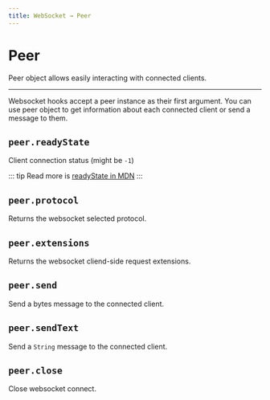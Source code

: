 ```yaml
---
title: WebSocket → Peer
---
```


# Peer

Peer object allows easily interacting with connected clients.

---

Websocket hooks accept a peer instance as their first argument. You can use peer object to get information about each connected client or send a message to them.

## `peer.readyState`

Client connection status (might be `-1`)

::: tip
Read more is [readyState in MDN](https://developer.mozilla.org/en-US/docs/Web/API/WebSocket/readyState)
:::

## `peer.protocol`

Returns the websocket selected protocol.

## `peer.extensions`

Returns the websocket cliend-side request extensions.

## `peer.send`

Send a bytes message to the connected client.

## `peer.sendText`

Send a `String` message to the connected client.

## `peer.close`

Close websocket connect.

